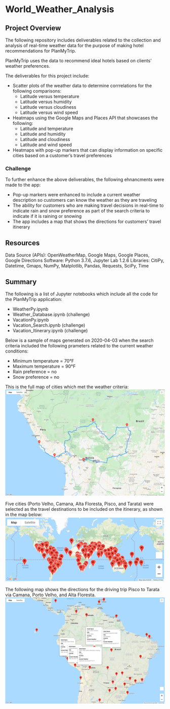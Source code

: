 # World_Weather_Analysis
## Project Overview

The following repository includes deliverables related to the collection and analysis of real-time weather data for the purpose of making hotel recommendations for PlanMyTrip.

PlanMyTrip uses the data to recommend ideal hotels based on clients’ weather preferences.

The deliverables for this project include:
* Scatter plots of the weather data to determine corrrelations for the following comparisons:
    * Latitude versus temperature
    * Latitude versus humidity
    * Latitude versus cloudiness
    * Latitude versus wind speed
* Heatmaps using the Google Maps and Places API that showcases the following:
    * Latitude and temperature
    * Latitude and humidity
    * Latitude and cloudiness
    * Latitude and wind speed
* Heatmaps with pop-up markers that can display information on specific cities based on a customer’s travel preferences

### Challenge
To further enhance the above deliverables, the following ehnancments were made to the app:
* Pop-up markers were enhanced to include a current weather description so customers can know the weather as they are traveling
* The ability for customers who are making travel decisions in real-time to indicate rain and snow preference as part of the search criteria to indicate if it is raining or snowing
* The app includes a map that shows the directions for customers’ travel itinerary


## Resources
Data Source (APIs): OpenWeatherMap, Google Maps, Google Places, Google Directions
Software: Python 3.7.6, Jupyter Lab 1.2.6
Libraries: CitiPy, Datetime, Gmaps, NumPy, Matplotlib, Pandas, Requests,  SciPy, Time


## Summary
The following is a list of Jupyter notebooks which include all the code for the PlanMyTrip application:
* WeatherPy.ipynb
* Weather_Database.ipynb (challenge)
* VacationPy.ipynb
* Vacation_Search.ipynb (challenge)
* Vacation_Itinerary.ipynb (challenge)

Below is a sample of maps generated on 2020-04-03 when the search criteria included the following prameters related to the current weather conditions:
* Minimum temperature = 70°F
* Maximum temperature = 90°F
* Rain preference = no
* Snow preference = no

This is the full map of cities which met the weather criteria:
![](https://github.com/karenbennis/World_Weather_Analysis/blob/master/images/WeatherPy_travel_map.png)

Five cities (Porto Velho, Camana, Alta Floresta, Pisco, and Tarata) were selected as the travel destinations to be included on the itinerary, as shown in the map below:
![](https://github.com/karenbennis/World_Weather_Analysis/blob/master/images/WeatherPy_vacation_map.png)

The following map shows the directions for the driving trip Pisco to Tarata via Camana, Porto Velho, and Alta Floresta.
![](https://github.com/karenbennis/World_Weather_Analysis/blob/master/images/WeatherPy_vacation_map_markers.png)